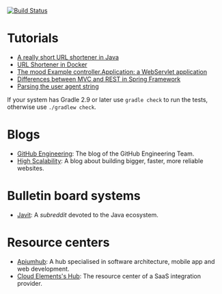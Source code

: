 [![Build Status](https://travis-ci.org/UNIZAR-30246-WebEngineering/tutorials.svg)](https://travis-ci.org/UNIZAR-30246-WebEngineering/tutorials)

# Tutorials

* [A really short URL shortener in Java](urlshortener)
* [URL Shortener in Docker](urlshortener-docker)
* [The mood Example controller.Application: a WebServlet application](mood)
* [Differences between MVC and REST in Spring Framework](controller-mvc-rest)
* [Parsing the user agent string](user-agent)

If your system has Gradle 2.9 or later use `gradle check` to run the tests, otherwise use `./gradlew check`.


# Blogs

* [GitHub Engineering](https://githubengineering.com/): The blog of the GitHub Engineering Team.
* [High Scalability](http://highscalability.com/): A blog about building bigger, faster, more reliable websites.

# Bulletin board systems

* [Javit](https://www.reddit.com/r/java/): A *subreddit* devoted to the Java ecosystem.

# Resource centers

* [Apiumhub](https://apiumhub.com/tech-blog-barcelona/): A hub specialised in software architecture, mobile app and web development.
* [Cloud Elements's Hub](https://resources.cloud-elements.com/): The resource center of a SaaS integration provider.

